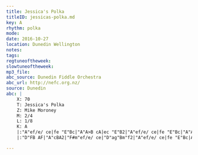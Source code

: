 ```yaml
---
title: Jessica's Polka
titleID: jessicas-polka.md
key: A
rhythm: polka
mode:
date: 2016-10-27
location: Dunedin Wellington
notes:
tags:
regtuneoftheweek:
slowtuneoftheweek:
mp3_file:
abc_source: Dunedin Fiddle Orchestra
abc_url: http://nefc.org.nz/
source: Dunedin
abc: |
    X: 70
    T: Jessica's Polka
    Z: Mike Moroney
    M: 2/4
    L: 1/8
    K: A
    |:"A"ef/e/ ce|fe "E"Bc|"A"A>B cA|ec "E"B2|"A"ef/e/ ce|fe "E"Bc|"A"A>B cA|"D"FA "E"E2:|
    |:"D"FB AF|"A"cBA2|"F#m"ef/e/ ce|"D"ag"Bm"f2|"A"ef/e/ ce|fe "E"Bc|A>B cA|"D"FA"E"E2:|

---
```

